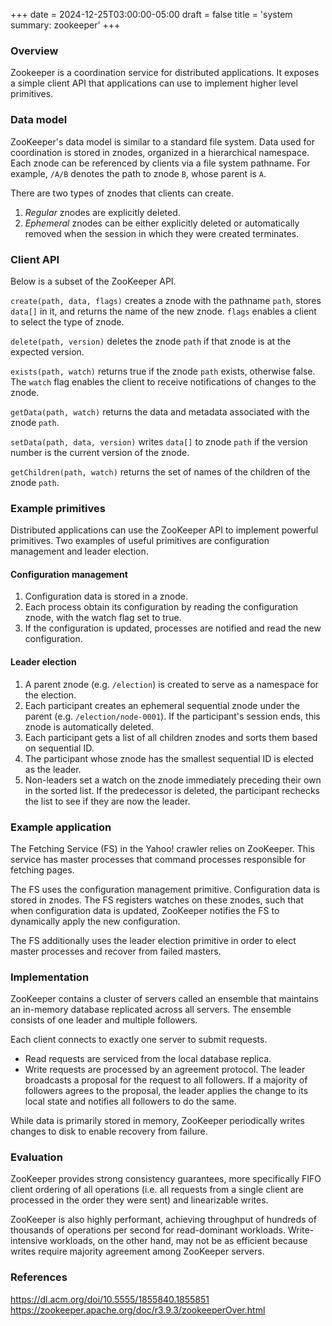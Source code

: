 +++
date = 2024-12-25T03:00:00-05:00
draft = false
title = 'system summary: zookeeper'
+++

### Overview

Zookeeper is a coordination service for distributed applications. It exposes
a simple client API that applications can use to implement higher level
primitives.

### Data model
ZooKeeper's data model is similar to a standard file system. Data used for
coordination is stored in znodes, organized in a hierarchical namespace. Each
znode can be referenced by clients via a file system pathname. For example,
`/A/B` denotes the path to znode `B`, whose parent is `A`.

There are two types of znodes that clients can create.
1. *Regular* znodes are explicitly deleted.
2. *Ephemeral* znodes can be either explicitly deleted or automatically removed
when the session in which they were created terminates.

### Client API
Below is a subset of the ZooKeeper API.

`create(path, data, flags)` creates a znode with the pathname `path`, stores
`data[]` in it, and returns the name of the new znode. `flags` enables a client
to select the type of znode.

`delete(path, version)` deletes the znode `path` if that znode is at the
expected version.

`exists(path, watch)` returns true if the znode `path` exists,
otherwise false. The `watch` flag enables the client to receive notifications
of changes to the znode.

`getData(path, watch)` returns the data and metadata associated with the znode
`path`.

`setData(path, data, version)` writes `data[]` to znode `path` if the version
number is the current version of the znode.

`getChildren(path, watch)` returns the set of names of the children of the
znode `path`.

### Example primitives
Distributed applications can use the ZooKeeper API to implement powerful
primitives. Two examples of useful primitives are configuration management and
leader election.

#### Configuration management
1. Configuration data is stored in a znode.
2. Each process obtain its configuration by reading the configuration znode,
with the watch flag set to true.
3. If the configuration is updated, processes are notified and read the new
configuration.

#### Leader election
1. A parent znode (e.g. `/election`) is created to serve as a namespace for the
election.
2. Each participant creates an ephemeral sequential znode under the parent (e.g.
`/election/node-0001`). If the participant's session ends, this znode is
automatically deleted.
3. Each participant gets a list of all children znodes and sorts them based on
sequential ID.
4. The participant whose znode has the smallest sequential ID is elected as the leader.
5. Non-leaders set a watch on the znode immediately preceding their own in the
sorted list. If the predecessor is deleted, the participant rechecks the list
to see if they are now the leader.


### Example application
The Fetching Service (FS) in the Yahoo! crawler relies on ZooKeeper. This
service has master processes that command processes responsible for fetching pages.

The FS uses the configuration management primitive. Configuration data is
stored in znodes. The FS registers watches on these znodes, such that when
configuration data is updated, ZooKeeper notifies the FS to dynamically apply
the new configuration.

The FS additionally uses the leader election primitive in order to elect master
processes and recover from failed masters.


### Implementation
ZooKeeper contains a cluster of servers called an ensemble that maintains an
in-memory database replicated across all servers. The ensemble consists of one
leader and multiple followers.

Each client connects to exactly one server to submit requests.
- Read requests are serviced from the local database replica.
- Write requests are processed by an agreement protocol. The leader broadcasts
a proposal for the request to all followers. If a majority of followers agrees
to the proposal, the leader applies the change to its local state and notifies
all followers to do the same.

<!-- TODO: insert diagram -->

While data is primarily stored in memory, ZooKeeper periodically writes changes
to disk to enable recovery from failure.

### Evaluation
ZooKeeper provides strong consistency guarantees, more specifically FIFO client
ordering of all operations (i.e. all requests from a single client are processed
in the order they were sent) and linearizable writes.

ZooKeeper is also highly performant, achieving throughput of hundreds of
thousands of operations per second for read-dominant workloads. Write-intensive
workloads, on the other hand, may not be as efficient because writes require
majority agreement among ZooKeeper servers.

### References
https://dl.acm.org/doi/10.5555/1855840.1855851
https://zookeeper.apache.org/doc/r3.9.3/zookeeperOver.html
